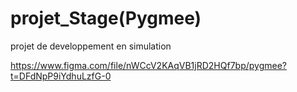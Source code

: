# projet_Stage(Pygmee)
 projet de developpement en simulation 

https://www.figma.com/file/nWCcV2KAqVB1jRD2HQf7bp/pygmee?t=DFdNpP9iYdhuLzfG-0

